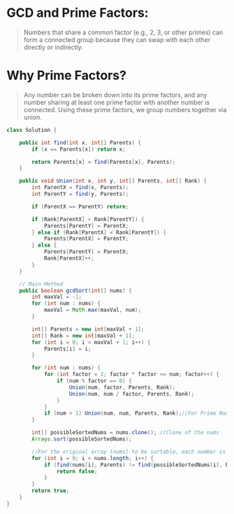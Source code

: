 # GCD and Prime Factors:
  >Numbers that share a common factor (e.g., 2, 3, or other primes) can form a connected group because they can swap with each other directly or indirectly.

# Why Prime Factors?
  >Any number can be broken down into its prime factors, and any number sharing at least one prime factor with another number is connected.
  >Using these prime factors, we group numbers together via union.
```java
class Solution {

    public int find(int x, int[] Parents) {
        if (x == Parents[x]) return x;

        return Parents[x] = find(Parents[x], Parents);
    }

    public void Union(int x, int y, int[] Parents, int[] Rank) {
        int ParentX = find(x, Parents);
        int ParentY = find(y, Parents);

        if (ParentX == ParentY) return;

        if (Rank[ParentX] > Rank[ParentY]) {
            Parents[ParentY] = ParentX;
        } else if (Rank[ParentX] < Rank[ParentY]) {
            Parents[ParentX] = ParentY;
        } else {
            Parents[ParentY] = ParentX;
            Rank[ParentX]++;
        }
    }

    // Main Method
    public boolean gcdSort(int[] nums) {
        int maxVal = -1;
        for (int num : nums) {
            maxVal = Math.max(maxVal, num);
        }

        int[] Parents = new int[maxVal + 1];
        int[] Rank = new int[maxVal + 1];
        for (int i = 0; i < maxVal + 1; i++) {
            Parents[i] = i;
        }

        for (int num : nums) {
            for (int factor = 2; factor * factor <= num; factor++) {
                if (num % factor == 0) {
                    Union(num, factor, Parents, Rank);
                    Union(num, num / factor, Parents, Rank);
                }
            }
            if (num > 1) Union(num, num, Parents, Rank);//For Prime Number
        }

        int[] possibleSortedNums = nums.clone(); //Clone of the nums
        Arrays.sort(possibleSortedNums);

        //For the original array (nums) to be sortable, each number in nums must belong to the same group (connected component) as its position in the sorted array.
        for (int i = 0; i < nums.length; i++) {
            if (find(nums[i], Parents) != find(possibleSortedNums[i], Parents)) {
                return false;
            }
        }
        return true;
    }
}

```
